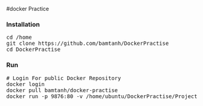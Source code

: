 #docker Practice
### Installation
<pre>
cd /home
git clone https://github.com/bamtanh/DockerPractise
cd DockerPractise
</pre>

### Run
<pre>
# Login For public Docker Repository
docker login
docker pull bamtanh/docker-practise
docker run -p 9876:80 -v /home/ubuntu/DockerPractise/Project:/var/www/html bamtanh/docker-practise
</pre>
